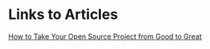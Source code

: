 # Links to Articles

[How to Take Your Open Source Project from Good to Great](https://open.nytimes.com/how-to-take-your-open-source-project-from-good-to-great-49c392175e5c)
